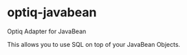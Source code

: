 optiq-javabean
==============

Optiq Adapter for JavaBean

This allows you to use SQL on top of your JavaBean Objects.
